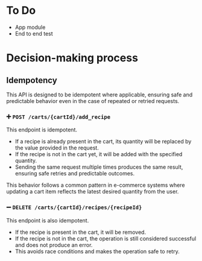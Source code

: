 # To Do
- App module
- End to end test

# Decision-making process
## Idempotency
This API is designed to be idempotent where applicable, ensuring safe and predictable behavior even in the case of 
repeated or retried requests.

### ➕ `POST /carts/{cartId}/add_recipe`
This endpoint is idempotent.

- If a recipe is already present in the cart, its quantity will be replaced by the value provided in the request.
- If the recipe is not in the cart yet, it will be added with the specified quantity.
- Sending the same request multiple times produces the same result, ensuring safe retries and predictable outcomes.

This behavior follows a common pattern in e-commerce systems where updating a cart item reflects the latest desired quantity from the user.

### ➖ `DELETE /carts/{cartId}/recipes/{recipeId}`
This endpoint is also idempotent.
- If the recipe is present in the cart, it will be removed.
- If the recipe is not in the cart, the operation is still considered successful and does not produce an error.
- This avoids race conditions and makes the operation safe to retry.